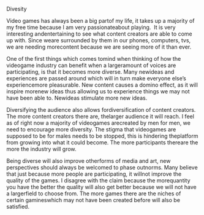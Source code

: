 Divesity

Video games has always been a big partof my life, it takes up a majority of my free time because I am very passionateabout playing.  It is very interesting andentertaining to see what content creators are able to come up with. Since weare surrounded by them in our phones, computers, tvs, we are needing morecontent because we are seeing more of it than ever.

One of the first things which comes tomind when thinking of how the videogame industry can benefit when a largeramount of voices are participating, is that it becomes more diverse. Many newideas and experiences are passed around which will in turn make everyone else’s experiencemore pleasurable. New content causes a domino effect, as it will inspire morenew ideas thus allowing us to experience things we may not have been able to. Newideas stimulate more new ideas.  

Diversifying the audience also allows fordiversification of content creators. The more content creators there are, thelarger audience it will reach. I feel as of right now a majority of videogames arecreated by men for men, we need to encourage more diversity. The stigma that videogames are supposed to be for males needs to be stopped, this is hindering theplatform from growing into what it could become. The more participants thereare the more the industry will grow.

Being diverse will also improve otherforms of media and art, new perspectives should always be welcomed to phase outnorms. Many believe that just because more people are participating, it willnot improve the quality of the games. I disagree with the claim because the morequantity you have the better the quality will also get better because we will not have a largerfield to choose from. The more games there are the niches of certain gamineswhich may not have been created before will also be satisfied.
